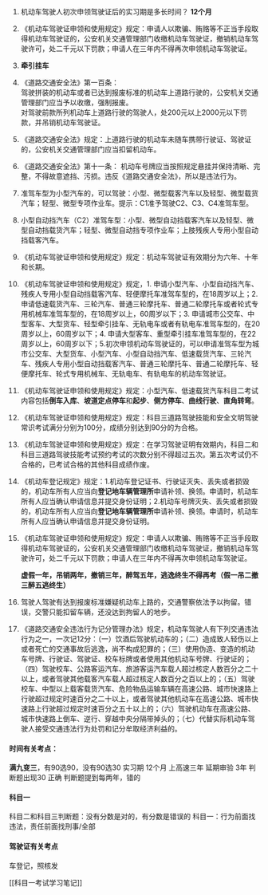 1. 机动车驾驶人初次申领驾驶证后的实习期是多长时间？  **12个月**
2. 《机动车驾驶证申领和使用规定》规定：申请人以欺骗、贿赂等不正当手段取得机动车驾驶证的，公安机关交通管理部门收缴机动车驾驶证，撤销机动车驾驶许可，处二千元以下罚款；申请人在三年内不得再次申领机动车驾驶证。
3. **牵引挂车**
4. 《道路交通安全法》第一百条：  
     驾驶拼装的机动车或者已达到报废标准的机动车上道路行驶的，公安机关交通管理部门应当予以收缴，强制报废。  
       对驾驶前款所列机动车上道路行驶的驾驶人，处200元以上2000元以下罚款，并吊销机动车驾驶证。
5. 《道路交通安全法》规定：上道路行驶的机动车未随车携带行驶证、驾驶证的，公安机关交通管理部门应当扣留机动车。
6. 《道路交通安全法》第十一条：
     机动车号牌应当按照规定悬挂并保持清晰、完整，不得故意遮挡、污损。违反《道路交通安全法》，所以是违法行为。
7. 准驾车型为小型汽车的，可以驾驶：小型、微型载客汽车以及轻型、微型载货汽车；轻型、微型专项作业车。提示：C1准予驾驶C2、C3、C4准驾车型。
8. 小型自动挡汽车（C2）准驾车型：小型、微型自动挡载客汽车以及轻型、微型自动挡载货汽车；轻型、微型自动挡专项作业车；上肢残疾人专用小型自动挡载客汽车。
9. 《机动车驾驶证申领和使用规定》规定：机动车驾驶证有效期分为六年、十年和长期。
10. 《机动车驾驶证申领和使用规定》规定，1. 申请小型汽车、小型自动挡汽车、残疾人专用小型自动挡载客汽车、轻便摩托车准驾车型的，在18周岁以上；2. 申请低速载货汽车、三轮汽车、普通三轮摩托车、普通二轮摩托车或者轮式专用机械车准驾车型的，在18周岁以上，60周岁以下；3. 申请城市公交车、中型客车、大型货车、轻型牵引挂车、无轨电车或者有轨电车准驾车型的，在20周岁以上，60周岁以下；4. 申请大型客车、重型牵引挂车准驾车型的，在22周岁以上，60周岁以下；5.初次申领机动车驾驶证的，可以申请准驾车型为城市公交车、大型货车、小型汽车、小型自动挡汽车、低速载货汽车、三轮汽车、残疾人专用小型自动挡载客汽车、普通三轮摩托车、普通二轮摩托车、轻便摩托车、轮式专用机械车、无轨电车、有轨电车的机动车驾驶证。
11. 《机动车驾驶证申领和使用规定》规定：小型汽车、低速载货汽车科目二考试内容包括**倒车入库**、**坡道定点停车**和**起步**、**侧方停车**、**曲线行驶**、**直角转弯**。
12. 《机动车驾驶证申领和使用规定》规定：科目三道路驾驶技能和安全文明驾驶常识考试满分分别为100分，成绩分别达到90分的为合格。
13. 《机动车驾驶证申领和使用规定》规定：在学习驾驶证明有效期内，科目二和科目三道路驾驶技能考试预约考试的次数分别不得超过五次。第五次考试仍不合格的，已考试合格的其他科目成绩作废。
14. 《机动车登记规定》规定：1.机动车登记证书、行驶证灭失、丢失或者损毁的，机动车所有人应当向**登记地车辆管理所**申请补领、换领。申请时，机动车所有人应当确认申请信息并提交身份证明；2.机动车号牌灭失、丢失或者损毁的，机动车所有人应当向**登记地车辆管理所**申请补领、换领。申请时，机动车所有人应当确认申请信息并提交身份证明。
15. 《机动车驾驶证申领和使用规定》规定：申请人以欺骗、贿赂等不正当手段取得机动车驾驶证的，公安机关交通管理部门收缴机动车驾驶证，撤销机动车驾驶许可，处二千元以下罚款；申请人在三年内不得再次申领机动车驾驶证。

      **虚假一年，吊销两年，撤销三年，醉驾五年，逃逸终生不得再考（假一吊二撤三醉五逃终生）**
16. 驾驶人驾驶有达到报废标准嫌疑机动车上路的，交通警察依法予以拘留。错误，交警只能扣留车辆，还没达到拘留人的地步。
17. 《道路交通安全违法行为记分管理办法》规定，机动车驾驶人有下列交通违法行为之一，一次记12分：（一）饮酒后驾驶机动车的；（二）造成致人轻伤以上或者死亡的交通事故后逃逸，尚不构成犯罪的；（三）使用伪造、变造的机动车号牌、行驶证、驾驶证、校车标牌或者使用其他机动车号牌、行驶证的；（四）驾驶校车、公路客运汽车、旅游客运汽车载人超过核定人数百分之二十以上，或者驾驶其他载客汽车载人超过核定人数百分之百以上的；（五）驾驶校车、中型以上载客载货汽车、危险物品运输车辆在高速公路、城市快速路上行驶超过规定时速百分之二十以上，或者驾驶其他机动车在高速公路、城市快速路上行驶超过规定时速百分之五十以上的；（六）驾驶机动车在高速公路、城市快速路上倒车、逆行、穿越中央分隔带掉头的；（七）代替实际机动车驾驶人接受交通违法行为处罚和记分牟取经济利益的。


#### 时间有关考点：
**满九变三**，有90选90，没有90选30
实习期 12个月 上高速三年
延期审验 3年
判断题出现30 正确
判断题提到每两年，错的

#### 科目一
科目二和科目三判断题：没有分数是对的，有分数是错误的
科目一：行为前面找违法，责任前面找刑事/全部

#### 驾驶证有关考点

车登记，照核发


[[科目一考试学习笔记]]